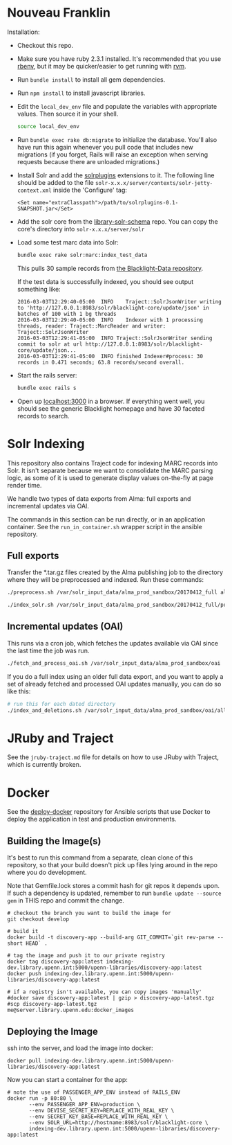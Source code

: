 
# Nouveau Franklin

Installation:

- Checkout this repo.

- Make sure you have ruby 2.3.1 installed. It's recommended that you
  use [rbenv](https://github.com/rbenv/rbenv), but it may be
  quicker/easier to get running with [rvm](https://rvm.io/).

- Run `bundle install` to install all gem dependencies.

- Run `npm install` to install javascript libraries.

- Edit the `local_dev_env` file and populate the variables with
  appropriate values. Then source it in your shell.

  ```bash
  source local_dev_env
  ```

- Run `bundle exec rake db:migrate` to initialize the database. You'll
  also have run this again whenever you pull code that includes new
  migrations (if you forget, Rails will raise an exception when serving
  requests because there are unloaded migrations.)

- Install Solr and add the
  [solrplugins](https://github.com/upenn-libraries/solrplugins)
  extensions to it. The following line should be added to the file
  `solr-x.x.x/server/contexts/solr-jetty-context.xml` inside the
  'Configure' tag:

  ```
  <Set name="extraClasspath">/path/to/solrplugins-0.1-SNAPSHOT.jar</Set>
  ```

- Add the solr core from the
  [library-solr-schema](https://gitlab.library.upenn.edu/discovery/library-solr-schema)
  repo. You can copy the core's directory into `solr-x.x.x/server/solr`

- Load some test marc data into Solr:

  ```bash
  bundle exec rake solr:marc:index_test_data
  ```

  This pulls 30 sample records from
  [the Blacklight-Data repository](https://github.com/projectblacklight/blacklight-data).

  If the test data is successfully indexed, you should see output
  something like:
  
  ```
  2016-03-03T12:29:40-05:00  INFO    Traject::SolrJsonWriter writing to 'http://127.0.0.1:8983/solr/blacklight-core/update/json' in batches of 100 with 1 bg threads
  2016-03-03T12:29:40-05:00  INFO    Indexer with 1 processing threads, reader: Traject::MarcReader and writer: Traject::SolrJsonWriter
  2016-03-03T12:29:41-05:00  INFO Traject::SolrJsonWriter sending commit to solr at url http://127.0.0.1:8983/solr/blacklight-core/update/json...
  2016-03-03T12:29:41-05:00  INFO finished Indexer#process: 30 records in 0.471 seconds; 63.8 records/second overall.
  ```

- Start the rails server:

  ```bash
  bundle exec rails s
  ```

- Open up [localhost:3000](localhost:3000) in a browser.  If
  everything went well, you should see the generic Blacklight homepage
  and have 30 faceted records to search.

# Solr Indexing

This repository also contains Traject code for indexing MARC records
into Solr. It isn't separate because we want to consolidate the MARC
parsing logic, as some of it is used to generate display values
on-the-fly at page render time.

We handle two types of data exports from Alma: full exports and
incremental updates via OAI.

The commands in this section can be run directly, or in an application
container. See the `run_in_container.sh` wrapper script in the ansible
repository.

## Full exports

Transfer the *.tar.gz files created by the Alma publishing job to the
directory where they will be preprocessed and indexed. Run these commands:

```bash
./preprocess.sh /var/solr_input_data/alma_prod_sandbox/20170412_full allTitles

./index_solr.sh /var/solr_input_data/alma_prod_sandbox/20170412_full/processed
```

## Incremental updates (OAI)

This runs via a cron job, which fetches the updates available via OAI
since the last time the job was run.

```bash
./fetch_and_process_oai.sh /var/solr_input_data/alma_prod_sandbox/oai
```

If you do a full index using an older full data export, and you want
to apply a set of already fetched and processed OAI updates manually,
you can do so like this:

```bash
# run this for each dated directory
./index_and_deletions.sh /var/solr_input_data/alma_prod_sandbox/oai/allTitles/2017_04_10_00_00 allTitles
```

# JRuby and Traject

See the `jruby-traject.md` file for details on how to use JRuby with
Traject, which is currently broken.

# Docker

See the
[deploy-docker](https://gitlab.library.upenn.edu/ansible/deploy-discovery)
repository for Ansible scripts that use Docker to deploy the
application in test and production environments.

## Building the Image(s)

It's best to run this command from a separate, clean clone of this
repository, so that your build doesn't pick up files lying around in
the repo where you do development.

Note that Gemfile.lock stores a commit hash for git repos it depends
upon. If such a dependency is updated, remember to run `bundle update
--source gem` in THIS repo and commit the change.

```
# checkout the branch you want to build the image for
git checkout develop

# build it
docker build -t discovery-app --build-arg GIT_COMMIT=`git rev-parse --short HEAD` .

# tag the image and push it to our private registry
docker tag discovery-app:latest indexing-dev.library.upenn.int:5000/upenn-libraries/discovery-app:latest
docker push indexing-dev.library.upenn.int:5000/upenn-libraries/discovery-app:latest

# if a registry isn't available, you can copy images 'manually'
#docker save discovery-app:latest | gzip > discovery-app-latest.tgz
#scp discovery-app-latest.tgz me@server.library.upenn.edu:docker_images
```

## Deploying the Image

ssh into the server, and load the image into docker:

```
docker pull indexing-dev.library.upenn.int:5000/upenn-libraries/discovery-app:latest
```

Now you can start a container for the app:

```
# note the use of PASSENGER_APP_ENV instead of RAILS_ENV
docker run -p 80:80 \
       --env PASSENGER_APP_ENV=production \
       --env DEVISE_SECRET_KEY=REPLACE_WITH_REAL_KEY \
       --env SECRET_KEY_BASE=REPLACE_WITH_REAL_KEY \
       --env SOLR_URL=http://hostname:8983/solr/blacklight-core \
       indexing-dev.library.upenn.int:5000/upenn-libraries/discovery-app:latest
```
